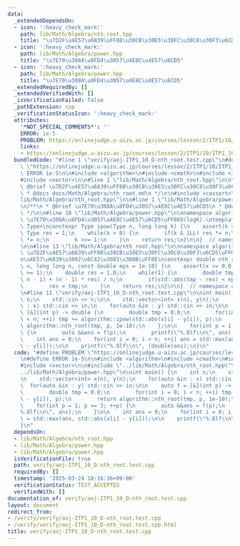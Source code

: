 ```yaml
---
data:
  _extendedDependsOn:
  - icon: ':heavy_check_mark:'
    path: lib/Math/Algebra/nth_root.hpp
    title: "\u7D2F\u4E57\u6839\uFF08\u30CB\u30E5\u30FC\u30C8\u30F3\u6CD5\uFF09"
  - icon: ':heavy_check_mark:'
    path: lib/Math/Algebra/power.hpp
    title: "\u7E70\u308A\u8FD4\u3057\u4E8C\u4E57\u6CD5"
  - icon: ':heavy_check_mark:'
    path: lib/Math/Algebra/power.hpp
    title: "\u7E70\u308A\u8FD4\u3057\u4E8C\u4E57\u6CD5"
  _extendedRequiredBy: []
  _extendedVerifiedWith: []
  _isVerificationFailed: false
  _pathExtension: cpp
  _verificationStatusIcon: ':heavy_check_mark:'
  attributes:
    '*NOT_SPECIAL_COMMENTS*': ''
    ERROR: 1e-5
    PROBLEM: https://onlinejudge.u-aizu.ac.jp/courses/lesson/2/ITP1/10/ITP1_10_D
    links:
    - https://onlinejudge.u-aizu.ac.jp/courses/lesson/2/ITP1/10/ITP1_10_D
  bundledCode: "#line 1 \"verify/aoj-ITP1_10_D-nth_root.test.cpp\"\n#define PROBLEM\
    \ \"https://onlinejudge.u-aizu.ac.jp/courses/lesson/2/ITP1/10/ITP1_10_D\"\n#define\
    \ ERROR 1e-5\n\n#include <algorithm>\n#include <cmath>\n#include <iostream>\n\
    #include <vector>\n\n#line 1 \"lib/Math/Algebra/nth_root.hpp\"\n\n\n\n/**\n *\
    \ @brief \u7D2F\u4E57\u6839\uFF08\u30CB\u30E5\u30FC\u30C8\u30F3\u6CD5\uFF09\n\
    \ * @docs docs/Math/Algebra/nth_root.md\n */\n\n#include <cassert>\n#line 11 \"\
    lib/Math/Algebra/nth_root.hpp\"\n\n#line 1 \"lib/Math/Algebra/power.hpp\"\n\n\n\
    \n/**\n * @brief \u7E70\u308A\u8FD4\u3057\u4E8C\u4E57\u6CD5\n * @docs docs/Math/Algebra/power.md\n\
    \ */\n\n#line 10 \"lib/Math/Algebra/power.hpp\"\n\nnamespace algorithm {\n\n//\
    \ \u7E70\u308A\u8FD4\u3057\u4E8C\u4E57\u6CD5\uFF0EO(logK).\ntemplate <typename\
    \ Type>\nconstexpr Type ipow(Type n, long long k) {\n    assert(k >= 0);\n   \
    \ Type res = 1;\n    while(k > 0) {\n        if(k & 1LL) res *= n;\n        n\
    \ *= n;\n        k >>= 1;\n    }\n    return res;\n}\n\n}  // namespace algorithm\n\
    \n\n#line 13 \"lib/Math/Algebra/nth_root.hpp\"\n\nnamespace algorithm {\n\n//\
    \ \u7D2F\u4E57\u6839\uFF08\u30CB\u30E5\u30FC\u30C8\u30F3\u6CD5\uFF09\uFF0Ex\u306E\
    n\u4E57\u6839\u3092\u6C42\u3081\u308B\uFF0E\nconstexpr double nth_root(double\
    \ x, long long n, const double eps = 1e-10) {\n    assert(x >= 0.0);\n    assert(n\
    \ >= 1);\n    double res = 1.0;\n    while(1) {\n        double tmp = (x / ipow(res,\
    \ n - 1) + (n - 1) * res) / n;\n        if(std::abs(tmp - res) < eps) break;\n\
    \        res = tmp;\n    }\n    return res;\n}\n\n}  // namespace algorithm\n\n\
    \n#line 11 \"verify/aoj-ITP1_10_D-nth_root.test.cpp\"\n\nint main() {\n    int\
    \ n;\n    std::cin >> n;\n\n    std::vector<int> x(n), y(n);\n    for(auto &in\
    \ : x) std::cin >> in;\n    for(auto &in : y) std::cin >> in;\n\n    auto f =\
    \ [&](int p) -> double {\n        double tmp = 0.0;\n        for(int i = 0; i\
    \ < n; ++i) tmp += algorithm::ipow(std::abs(x[i] - y[i]), p);\n        return\
    \ algorithm::nth_root(tmp, p, 1e-10);\n    };\n\n    for(int p = 1; p <= 3; ++p)\
    \ {\n        auto &&ans = f(p);\n        printf(\"%.8lf\\n\", ans);\n    }\n\n\
    \    int ans = 0;\n    for(int i = 0; i < n; ++i) ans = std::max(ans, std::abs(x[i]\
    \ - y[i]));\n\n    printf(\"%.8lf\\n\", (double)ans);\n}\n"
  code: "#define PROBLEM \"https://onlinejudge.u-aizu.ac.jp/courses/lesson/2/ITP1/10/ITP1_10_D\"\
    \n#define ERROR 1e-5\n\n#include <algorithm>\n#include <cmath>\n#include <iostream>\n\
    #include <vector>\n\n#include \"../lib/Math/Algebra/nth_root.hpp\"\n#include \"\
    ../lib/Math/Algebra/power.hpp\"\n\nint main() {\n    int n;\n    std::cin >> n;\n\
    \n    std::vector<int> x(n), y(n);\n    for(auto &in : x) std::cin >> in;\n  \
    \  for(auto &in : y) std::cin >> in;\n\n    auto f = [&](int p) -> double {\n\
    \        double tmp = 0.0;\n        for(int i = 0; i < n; ++i) tmp += algorithm::ipow(std::abs(x[i]\
    \ - y[i]), p);\n        return algorithm::nth_root(tmp, p, 1e-10);\n    };\n\n\
    \    for(int p = 1; p <= 3; ++p) {\n        auto &&ans = f(p);\n        printf(\"\
    %.8lf\\n\", ans);\n    }\n\n    int ans = 0;\n    for(int i = 0; i < n; ++i) ans\
    \ = std::max(ans, std::abs(x[i] - y[i]));\n\n    printf(\"%.8lf\\n\", (double)ans);\n\
    }\n"
  dependsOn:
  - lib/Math/Algebra/nth_root.hpp
  - lib/Math/Algebra/power.hpp
  - lib/Math/Algebra/power.hpp
  isVerificationFile: true
  path: verify/aoj-ITP1_10_D-nth_root.test.cpp
  requiredBy: []
  timestamp: '2025-03-24 18:16:36+09:00'
  verificationStatus: TEST_ACCEPTED
  verifiedWith: []
documentation_of: verify/aoj-ITP1_10_D-nth_root.test.cpp
layout: document
redirect_from:
- /verify/verify/aoj-ITP1_10_D-nth_root.test.cpp
- /verify/verify/aoj-ITP1_10_D-nth_root.test.cpp.html
title: verify/aoj-ITP1_10_D-nth_root.test.cpp
---
```

